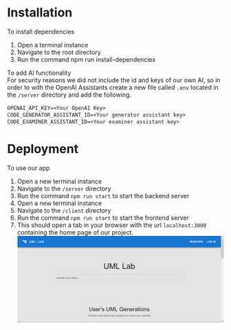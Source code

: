 # Installation
  
To install dependencies
1. Open a terminal instance
2. Navigate to the root directory
3. Run the command npm run install-dependencies
  
To add AI functionality  
For security reasons we did not include the id and keys of our own AI, so in order to with the OpenAI Assistants create a new file called `.env` located in the `/server` directory and add the following.

```
OPENAI_API_KEY=<Your OpenAI Key>  
CODE_GENERATOR_ASSISTANT_ID=<Your generator assistant key>  
CODE_EXAMINER_ASSISTANT_ID=<Your examiner assistant key>  
```

# Deployment

To use our app
1. Open a new terminal instance
2. Navigate to the `/server` directory
3. Run the command `npm run start` to start the backend server
4. Open a new terminal instance
5. Navigate to the `/client` directory
6. Run the command `npm run start` to start the frontend server
7. This should open a tab in your browser with the url `localhost:3000` containing the home page of our project.  
![Home Page](https://github.com/julianaramos/CS130_Project/blob/main/wiki_images/How-to-Use-UML-Lab/Home_Page.png)  

